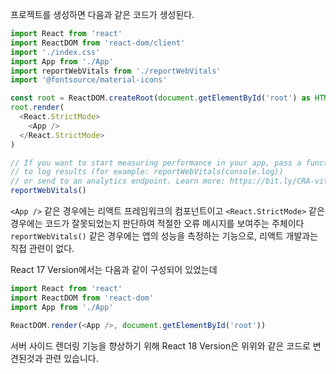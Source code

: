 프로젝트를 생성하면 다음과 같은 코드가 생성된다.
```typescript
import React from 'react'
import ReactDOM from 'react-dom/client'
import './index.css'
import App from './App'
import reportWebVitals from './reportWebVitals'
import '@fontsource/material-icons'

const root = ReactDOM.createRoot(document.getElementById('root') as HTMLElement)
root.render(
  <React.StrictMode>
    <App />
  </React.StrictMode>
)

// If you want to start measuring performance in your app, pass a function
// to log results (for example: reportWebVitals(console.log))
// or send to an analytics endpoint. Learn more: https://bit.ly/CRA-vitals
reportWebVitals()
```

`<App />`  같은 경우에는 리액트 프레임워크의 컴포넌트이고
`<React.StrictMode>` 같은 경우에는 코드가 잘못되었는지 판단하여 적절한 오류 메시지를 보여주는 주체이다
`reportWebVitals()` 같은 경우에는 앱의 성능을 측정하는 기능으로, 리액트 개발과는 직접 관련이 없다.


React 17 Version에서는  다음과 같이 구성되어 있었는데
```typescript
import React from 'react'
import ReactDOM from 'react-dom'
import App from './App'

ReactDOM.render(<App />, document.getElementById('root'))
```

서버 사이드 렌더링 기능을 향상하기 위해 React 18 Version은 위위와 같은 코드로 변견된것과 관련 있습니다.